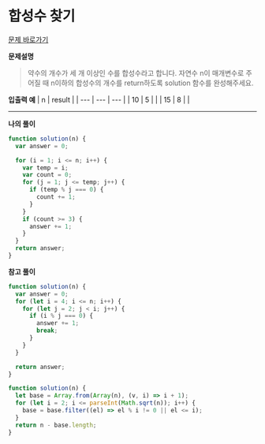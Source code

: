 # 합성수 찾기

[문제 바로가기](https://school.programmers.co.kr/learn/courses/30/lessons/120846)

**문제설명**

> 약수의 개수가 세 개 이상인 수를 합성수라고 합니다. 자연수 n이 매개변수로 주어질 때 n이하의 합성수의 개수를 return하도록 solution 함수를 완성해주세요.

**입출력 예**
| n | result |
| --- | --- | --- |
| 10 | 5 | |
| 15 | 8 | |

---

**나의 풀이**

```javascript
function solution(n) {
  var answer = 0;

  for (i = 1; i <= n; i++) {
    var temp = i;
    var count = 0;
    for (j = 1; j <= temp; j++) {
      if (temp % j === 0) {
        count += 1;
      }
    }
    if (count >= 3) {
      answer += 1;
    }
  }
  return answer;
}
```

**참고 풀이**

```javascript
function solution(n) {
  var answer = 0;
  for (let i = 4; i <= n; i++) {
    for (let j = 2; j < i; j++) {
      if (i % j === 0) {
        answer += 1;
        break;
      }
    }
  }

  return answer;
}
```

```javascript
function solution(n) {
  let base = Array.from(Array(n), (v, i) => i + 1);
  for (let i = 2; i <= parseInt(Math.sqrt(n)); i++) {
    base = base.filter((el) => el % i != 0 || el <= i);
  }
  return n - base.length;
}
```

